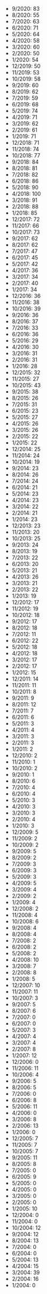 *  9/2020: 83
*  8/2020: 55
*  7/2020: 63
*  6/2020: 71
*  5/2020: 64
*  4/2020: 58
*  3/2020: 60
*  2/2020: 50
*  1/2020: 54
*  12/2019: 50
*  11/2019: 53
*  10/2019: 58
*  9/2019: 60
*  8/2019: 62
*  7/2019: 59
*  6/2019: 68
*  5/2019: 74
*  4/2019: 71
*  3/2019: 62
*  2/2019: 61
*  1/2019: 71
*  12/2018: 71
*  11/2018: 74
*  10/2018: 77
*  9/2018: 84
*  8/2018: 81
*  7/2018: 82
*  6/2018: 86
*  5/2018: 90
*  4/2018: 100
*  3/2018: 91
*  2/2018: 88
*  1/2018: 85
*  12/2017: 72
*  11/2017: 66
*  10/2017: 73
*  9/2017: 62
*  8/2017: 62
*  7/2017: 47
*  6/2017: 45
*  5/2017: 42
*  4/2017: 36
*  3/2017: 34
*  2/2017: 40
*  1/2017: 34
*  12/2016: 36
*  11/2016: 38
*  10/2016: 39
*  9/2016: 36
*  8/2016: 37
*  7/2016: 33
*  6/2016: 36
*  5/2016: 29
*  4/2016: 30
*  3/2016: 31
*  2/2016: 31
*  1/2016: 28
*  12/2015: 32
*  11/2015: 27
*  10/2015: 43
*  9/2015: 38
*  8/2015: 26
*  7/2015: 31
*  6/2015: 23
*  5/2015: 27
*  4/2015: 26
*  3/2015: 26
*  2/2015: 22
*  1/2015: 22
*  12/2014: 25
*  11/2014: 24
*  10/2014: 19
*  9/2014: 23
*  8/2014: 26
*  7/2014: 24
*  6/2014: 21
*  5/2014: 23
*  4/2014: 23
*  3/2014: 22
*  2/2014: 21
*  1/2014: 23
*  12/2013: 23
*  11/2013: 20
*  10/2013: 25
*  9/2013: 24
*  8/2013: 19
*  7/2013: 22
*  6/2013: 20
*  5/2013: 21
*  4/2013: 26
*  3/2013: 21
*  2/2013: 22
*  1/2013: 19
*  12/2012: 17
*  11/2012: 19
*  10/2012: 18
*  9/2012: 17
*  8/2012: 18
*  7/2012: 11
*  6/2012: 22
*  5/2012: 18
*  4/2012: 18
*  3/2012: 17
*  2/2012: 17
*  1/2012: 15
*  12/2011: 14
*  11/2011: 11
*  10/2011: 8
*  9/2011: 9
*  8/2011: 12
*  7/2011: 7
*  6/2011: 6
*  5/2011: 3
*  4/2011: 4
*  3/2011: 3
*  2/2011: 3
*  1/2011: 2
*  12/2010: 2
*  11/2010: 1
*  10/2010: 2
*  9/2010: 1
*  8/2010: 6
*  7/2010: 4
*  6/2010: 4
*  5/2010: 3
*  4/2010: 3
*  3/2010: 3
*  2/2010: 4
*  1/2010: 3
*  12/2009: 5
*  11/2009: 2
*  10/2009: 2
*  9/2009: 5
*  8/2009: 2
*  7/2009: 3
*  6/2009: 3
*  5/2009: 3
*  4/2009: 5
*  3/2009: 4
*  2/2009: 2
*  1/2009: 4
*  12/2008: 2
*  11/2008: 4
*  10/2008: 6
*  9/2008: 4
*  8/2008: 4
*  7/2008: 2
*  6/2008: 2
*  5/2008: 2
*  4/2008: 10
*  3/2008: 7
*  2/2008: 8
*  1/2008: 5
*  12/2007: 10
*  11/2007: 11
*  10/2007: 3
*  9/2007: 5
*  8/2007: 6
*  7/2007: 0
*  6/2007: 0
*  5/2007: 3
*  4/2007: 4
*  3/2007: 4
*  2/2007: 8
*  1/2007: 12
*  12/2006: 0
*  11/2006: 11
*  10/2006: 4
*  9/2006: 5
*  8/2006: 5
*  7/2006: 0
*  6/2006: 8
*  5/2006: 11
*  4/2006: 0
*  3/2006: 8
*  2/2006: 13
*  1/2006: 0
*  12/2005: 7
*  11/2005: 7
*  10/2005: 7
*  9/2005: 11
*  8/2005: 8
*  7/2005: 0
*  6/2005: 9
*  5/2005: 0
*  4/2005: 0
*  3/2005: 0
*  2/2005: 0
*  1/2005: 10
*  12/2004: 0
*  11/2004: 0
*  10/2004: 12
*  9/2004: 12
*  8/2004: 13
*  7/2004: 0
*  6/2004: 0
*  5/2004: 13
*  4/2004: 15
*  3/2004: 39
*  2/2004: 16
*  1/2004: 0